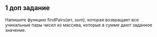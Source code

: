 ## 1 доп задание

Напишите функцию findPairs(arr, sum), которая возвращает все уникальные пары чисел из массива, которые в сумме дают заданное значение.

